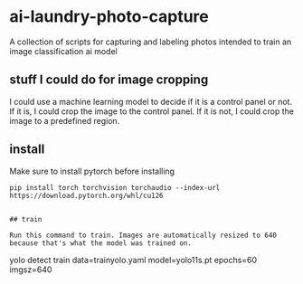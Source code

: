 # ai-laundry-photo-capture
A collection of scripts for capturing and labeling photos intended to train an image classification ai model


## stuff I could do for image cropping
I could use a machine learning model to decide if it is a control panel or not. If it is, I could crop the image to the control panel. If it is not, I could crop the image to a predefined region. 


## install

Make sure to install pytorch before installing
```
pip install torch torchvision torchaudio --index-url https://download.pytorch.org/whl/cu126


## train

Run this command to train. Images are automatically resized to 640 because that's what the model was trained on.

```
yolo detect train data=trainyolo.yaml model=yolo11s.pt epochs=60 imgsz=640
```
